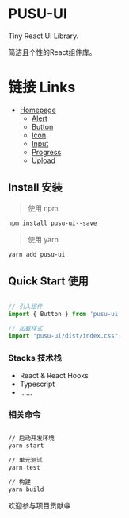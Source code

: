 # PUSU-UI

Tiny React UI Library.

简洁且个性的React组件库。


# 链接 Links

- [Homepage](https://xliudaxia.github.io/PUSU-UI/)
    - [Alert](https://xliudaxia.github.io/PUSU-UI/alert)
    - [Button](https://xliudaxia.github.io/PUSU-UI/button)
    - [Icon](https://xliudaxia.github.io/PUSU-UI/icon)
    - [Input](https://xliudaxia.github.io/PUSU-UI/input)
    - [Progress](https://xliudaxia.github.io/PUSU-UI/progress)
    - [Upload](https://xliudaxia.github.io/PUSU-UI/upload)

## Install 安装

> 使用 npm

~~~sh
npm install pusu-ui--save
~~~

> 使用 yarn

~~~sh
yarn add pusu-ui
~~~

## Quick Start 使用

```js

// 引入组件
import { Button } from 'pusu-ui'

// 加载样式
import "pusu-ui/dist/index.css";

```

### Stacks 技术栈
- React & React Hooks
- Typescript
- ……

### 相关命令

```sh

// 启动开发环境
yarn start 

// 单元测试
yarn test

// 构建
yarn build

```

欢迎参与项目贡献😁